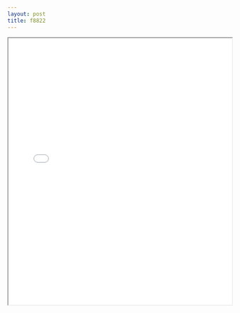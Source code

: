```yaml
---
layout: post
title: f8822
---
```


<div class="pdf-container">
<iframe src="/ea/assets/pdfs/f8822.pdf" height="600" width="100%" allowFullScreen="true"></iframe>
</div>

